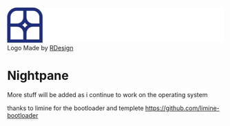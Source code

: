 
![nightpane logo](resources/nightpane.png "Logo")
Logo Made by [RDesign](https://github.com/aliasmaychange)
# Nightpane

More stuff will be added as i continue to work on the operating system


thanks to limine for the bootloader and templete
https://github.com/limine-bootloader